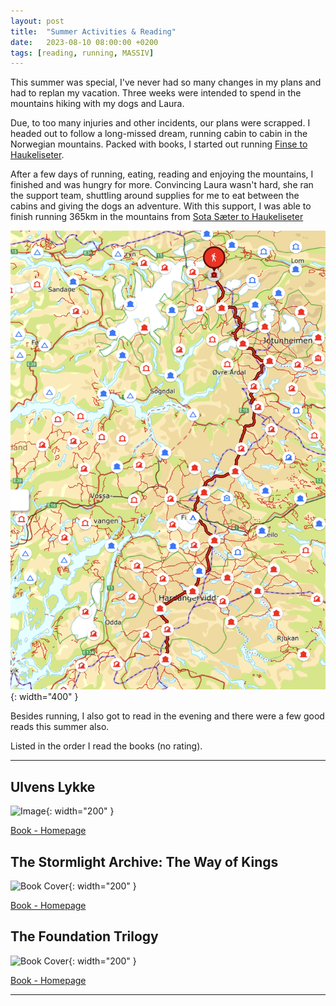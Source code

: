 ```yaml
---
layout: post
title:  "Summer Activities & Reading"
date:   2023-08-10 08:00:00 +0200
tags: [reading, running, MASSIV]
---
```


This summer was special, I've never had so many changes in my plans and had to replan my vacation.
Three weeks were intended to spend in the mountains hiking with my dogs and Laura.

Due, to too many injuries and other incidents, our plans were scrapped.
I headed out to follow a long-missed dream, running cabin to cabin in the Norwegian mountains.
Packed with books, I started out running [Finse to Haukeliseter](https://ut.no/turforslag/112436/signatur-massiv-4-etappe-hardangervidda).

After a few days of running, eating, reading and enjoying the mountains, I finished and was hungry for more.
Convincing Laura wasn't hard, she ran the support team, shuttling around supplies for me to eat between the cabins and giving the dogs an adventure.
With this support, I was able to finish running 365km in the mountains from [Sota Sæter to Haukeliseter](https://ut.no/turforslag/1115677/signatur-massiv-langrute-fra-sota-ster-til-haukeliseter)

![Image](/assets/img/massiv//massiv.png){: width="400" }

Besides running, I also got to read in the evening and there were a few good reads this summer also.

Listed in the order I read the books (no rating).

---

## Ulvens Lykke

![Image](https://images-na.ssl-images-amazon.com/images/S/compressed.photo.goodreads.com/books/1686851367i/178592839.jpg){: width="200" }

[Book - Homepage](https://www.goodreads.com/book/show/178592839-ulvens-lykke)

## The Stormlight Archive: The Way of Kings

![Book Cover](https://images-na.ssl-images-amazon.com/images/S/compressed.photo.goodreads.com/books/1590186271i/53463056.jpg){: width="200" }

[Book - Homepage](https://www.goodreads.com/book/show/53463056-the-way-of-kings)

## The Foundation Trilogy

![Book Cover](https://images-na.ssl-images-amazon.com/images/S/compressed.photo.goodreads.com/books/1316412178i/46654.jpg){: width="200" }

[Book - Homepage](https://www.goodreads.com/book/show/46654.The_Foundation_Trilogy)

---
